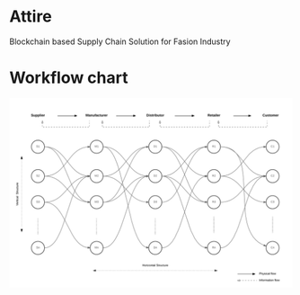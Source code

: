 # Attire
Blockchain based Supply Chain Solution for Fasion Industry


# Workflow chart

![](flow.png)
